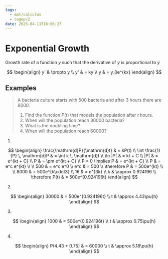 ```yaml
---
tags:
  - mat/calculus
  - cegep/2
date: 2025-04-11T16:06:27
---
```


# Exponential Growth

Growth rate of a function $y$ such that the derivative of $y$ is proportional to $y$

$$
\begin{align}
y' & \propto y \\
y' & = ky \\
y & = y_0e^{kx}
\end{align}
$$

## Examples

> A bacteria culture starts with 500 bacteria and after 3 hours there are 8000.
>
> 1. Find the function $P(t)$ that models the population after $t$ hours.
> 2. When will the population reach 30000 bacteria?
> 3. What is the doubling time?
> 4. When will the population reach 60000?

1.

$$
\begin{align}
\frac{\mathrm{d}P}{\mathrm{d}t} & = kP(t) \\
\int \frac{1}{P} \, \mathrm{d}P & = \int k \, \mathrm{d}t \\
\ln |P| & = kt + C \\
|P| & = e^{kt + C} \\
P & = \pm e^{kt + C} \\
P > 0 \implies P & = e^{kt + C} \\
P & = e^c e^{kt} \\
 \\
500 & = e^c e^0 \\
e^c & = 500 \\
\therefore P & = 500e^{kt} \\
 \\
8000 & = 500e^{k\cdot3} \\
16 & = e^{3k} \\
k & \approx 0.924196 \\
\therefore P(t) & = 500e^{0.924196t}
\end{align}
$$

2.

$$
\begin{align}
30000 & = 500e^{0.924196t} \\
t & \approx 4.43\pu{h}
\end{align}
$$

3.

$$
\begin{align}
1000 & = 500e^{0.924196t} \\
t & \approx 0.75\pu{h}
\end{align}
$$

4.

$$
\begin{align}
P(4.43 + 0.75) & = 60000 \\
t & \approx 5.18\pu{h}
\end{align}
$$
